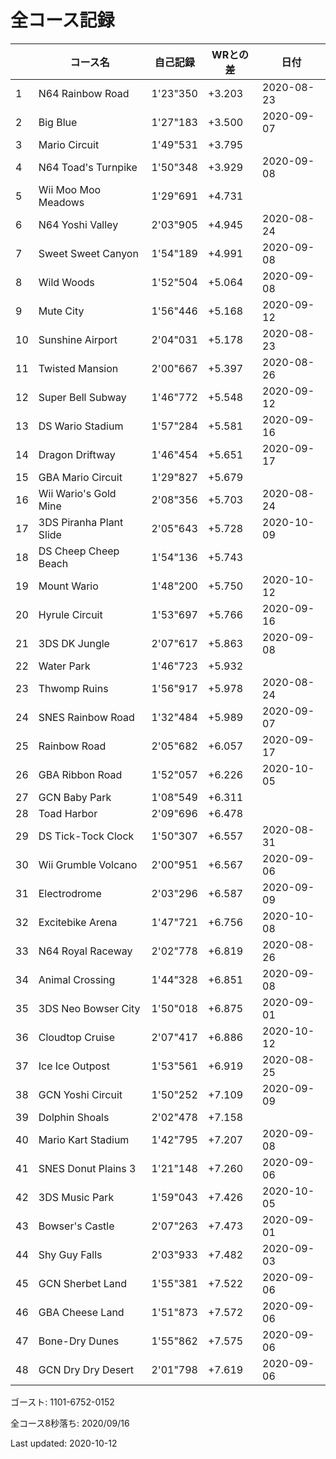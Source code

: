 # 全コース記録

||コース名|自己記録|WRとの差|日付
|--|--|--|--|--|
|1|N64 Rainbow Road|1'23"350|+3.203|2020-08-23|
|2|Big Blue|1'27"183|+3.500|2020-09-07|
|3|Mario Circuit|1'49"531|+3.795||
|4|N64 Toad's Turnpike|1'50"348|+3.929|2020-09-08|
|5|Wii Moo Moo Meadows|1'29"691|+4.731||
|6|N64 Yoshi Valley|2'03"905|+4.945|2020-08-24|
|7|Sweet Sweet Canyon|1'54"189|+4.991|2020-09-08|
|8|Wild Woods|1'52"504|+5.064|2020-09-08|
|9|Mute City|1'56"446|+5.168|2020-09-12|
|10|Sunshine Airport|2'04"031|+5.178|2020-08-23|
|11|Twisted Mansion|2'00"667|+5.397|2020-08-26|
|12|Super Bell Subway|1'46"772|+5.548|2020-09-12|
|13|DS Wario Stadium|1'57"284|+5.581|2020-09-16|
|14|Dragon Driftway|1'46"454|+5.651|2020-09-17|
|15|GBA Mario Circuit|1'29"827|+5.679||
|16|Wii Wario's Gold Mine|2'08"356|+5.703|2020-08-24|
|17|3DS Piranha Plant Slide|2'05"643|+5.728|2020-10-09|
|18|DS Cheep Cheep Beach|1'54"136|+5.743||
|19|Mount Wario|1'48"200|+5.750|2020-10-12|
|20|Hyrule Circuit|1'53"697|+5.766|2020-09-16|
|21|3DS DK Jungle|2'07"617|+5.863|2020-09-08|
|22|Water Park|1'46"723|+5.932||
|23|Thwomp Ruins|1'56"917|+5.978|2020-08-24|
|24|SNES Rainbow Road|1'32"484|+5.989|2020-09-07|
|25|Rainbow Road|2'05"682|+6.057|2020-09-17|
|26|GBA Ribbon Road|1'52"057|+6.226|2020-10-05|
|27|GCN Baby Park|1'08"549|+6.311||
|28|Toad Harbor|2'09"696|+6.478||
|29|DS Tick-Tock Clock|1'50"307|+6.557|2020-08-31|
|30|Wii Grumble Volcano|2'00"951|+6.567|2020-09-06|
|31|Electrodrome|2'03"296|+6.587|2020-09-09|
|32|Excitebike Arena|1'47"721|+6.756|2020-10-08|
|33|N64 Royal Raceway|2'02"778|+6.819|2020-08-26|
|34|Animal Crossing|1'44"328|+6.851|2020-09-08|
|35|3DS Neo Bowser City|1'50"018|+6.875|2020-09-01|
|36|Cloudtop Cruise|2'07"417|+6.886|2020-10-12|
|37|Ice Ice Outpost|1'53"561|+6.919|2020-08-25|
|38|GCN Yoshi Circuit|1'50"252|+7.109|2020-09-09|
|39|Dolphin Shoals|2'02"478|+7.158||
|40|Mario Kart Stadium|1'42"795|+7.207|2020-09-08|
|41|SNES Donut Plains 3|1'21"148|+7.260|2020-09-06|
|42|3DS Music Park|1'59"043|+7.426|2020-10-05|
|43|Bowser's Castle|2'07"263|+7.473|2020-09-01|
|44|Shy Guy Falls|2'03"933|+7.482|2020-09-03|
|45|GCN Sherbet Land|1'55"381|+7.522|2020-09-06|
|46|GBA Cheese Land|1'51"873|+7.572|2020-09-06|
|47|Bone-Dry Dunes|1'55"862|+7.575|2020-09-06|
|48|GCN Dry Dry Desert|2'01"798|+7.619|2020-09-06|

ゴースト: 1101-6752-0152

全コース8秒落ち: 2020/09/16

Last updated: 2020-10-12
